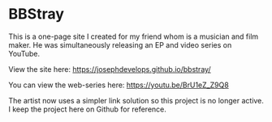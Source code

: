 # BBStray

This is a one-page site I created for my friend whom is a musician and film maker. He was simultaneously releasing an EP and video series on YouTube. 

View the site here: https://josephdevelops.github.io/bbstray/

You can view the web-series here: https://youtu.be/BrU1eZ_Z9Q8

The artist now uses a simpler link solution so this project is no longer active. I keep the project here on Github for reference.
